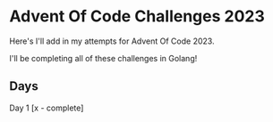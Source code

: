 # Advent Of Code Challenges 2023 

Here's I'll add in my attempts for Advent Of Code 2023. 

I'll be completing all of these challenges in Golang! 

## Days 

Day 1 [x - complete] 
